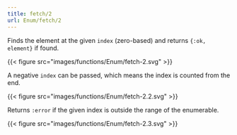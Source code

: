 ```yaml
---
title: fetch/2
url: Enum/fetch/2
---
```


Finds the element at the given `index` (zero-based) and returns `{:ok, element}` if found.

{{< figure src="images/functions/Enum/fetch-2.svg" >}}

A negative `index` can be passed, which means the index is counted from the end.

{{< figure src="images/functions/Enum/fetch-2.2.svg" >}}

Returns `:error` if the given index is outside the range of the enumerable.

{{< figure src="images/functions/Enum/fetch-2.3.svg" >}}
